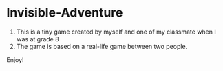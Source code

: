 # Invisible-Adventure

1. This is a tiny game created by myself and one of my classmate when I was at grade 8
2. The game is based on a real-life game between two people.

Enjoy!

